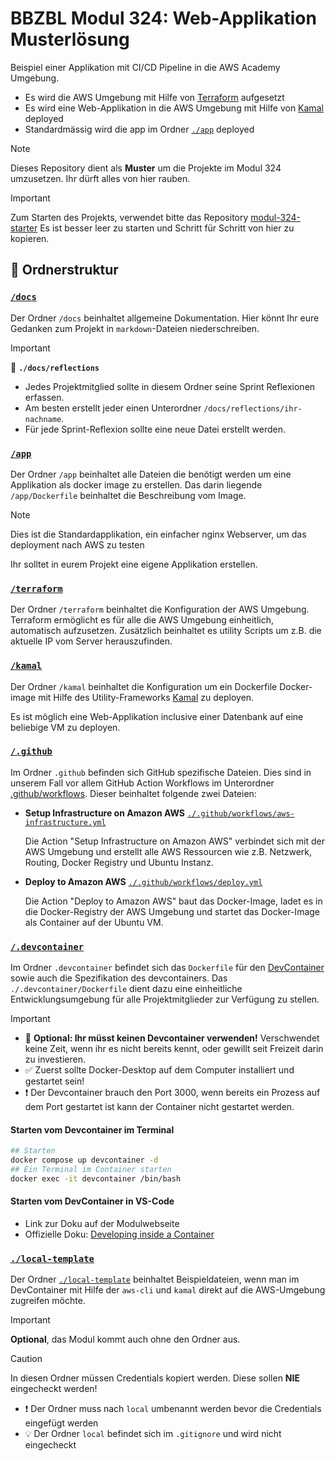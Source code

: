 # BBZBL Modul 324: Web-Applikation Musterlösung

Beispiel einer Applikation mit CI/CD Pipeline in die AWS Academy Umgebung.

- Es wird die AWS Umgebung mit Hilfe von [Terraform](https://developer.hashicorp.com/terraform/intro) aufgesetzt
- Es wird eine Web-Applikation in die AWS Umgebung mit Hilfe von [Kamal](https://kamal-deploy.org/) deployed
- Standardmässig wird die app im Ordner [`./app`](./app) deployed

> [!NOTE]
> Dieses Repository dient als **Muster** um die Projekte im Modul 324 umzusetzen.
> Ihr dürft alles von hier rauben.

> [!IMPORTANT]
> Zum Starten des Projekts, verwendet bitte das Repository [modul-324-starter](https://github.com/herrhodel/modul-324-starter)
> Es ist besser leer zu starten und Schritt für Schritt von hier zu kopieren.

## :file_folder: Ordnerstruktur

### [`/docs`](./docs/README.md)

Der Ordner `/docs` beinhaltet allgemeine Dokumentation. Hier könnt Ihr eure Gedanken
zum Projekt in `markdown`-Dateien niederschreiben.

> [!IMPORTANT]
> :file_folder: **`./docs/reflections`**
>
> - Jedes Projektmitglied sollte in diesem Ordner seine Sprint Reflexionen erfassen.
> - Am besten erstellt jeder einen Unterordner `/docs/reflections/ihr-nachname`.
> - Für jede Sprint-Reflexion sollte eine neue Datei erstellt werden.

### [`/app`](./app)

Der Ordner `/app` beinhaltet alle Dateien die benötigt werden um eine Applikation als docker image zu erstellen.
Das darin liegende `/app/Dockerfile` beinhaltet die Beschreibung vom Image.

> [!NOTE]
> Dies ist die Standardapplikation, ein einfacher nginx Webserver, um das deployment nach AWS zu testen

Ihr solltet in eurem Projekt eine eigene Applikation erstellen.

### [`/terraform`](./terraform/README.md)

Der Ordner `/terraform` beinhaltet die Konfiguration der AWS Umgebung. Terraform ermöglicht es für alle
die AWS Umgebung einheitlich, automatisch aufzusetzen. Zusätzlich beinhaltet es utility Scripts um z.B.
die aktuelle IP vom Server herauszufinden.

### [`/kamal`](./kamal/README.md)

Der Ordner `/kamal` beinhaltet die Konfiguration um ein Dockerfile Docker-image mit Hilfe des
Utility-Frameworks [Kamal](https://kamal-deploy.org/) zu deployen.

Es ist möglich eine Web-Applikation inclusive einer Datenbank auf eine beliebige VM zu deployen.

### [`/.github`](./.github)

Im Ordner `.github` befinden sich GitHub spezifische Dateien. Dies sind in unserem Fall vor allem
GitHub Action Workflows im Unterordner [.github/workflows](./.github/workflows).
Dieser beinhaltet folgende zwei Dateien:

- **Setup Infrastructure on Amazon AWS** [`./.github/workflows/aws-infrastructure.yml`](./.github/workflows/aws-infrastructure.yml)

  Die Action "Setup Infrastructure on Amazon AWS" verbindet sich mit der AWS Umgebung und erstellt
  alle AWS Ressourcen wie z.B. Netzwerk, Routing, Docker Registry und Ubuntu Instanz.

- **Deploy to Amazon AWS** [`./.github/workflows/deploy.yml`](./.github/workflows/deploy.yml)

  Die Action "Deploy to Amazon AWS" baut das Docker-Image, ladet es in die Docker-Registry der AWS Umgebung
  und startet das Docker-Image als Container auf der Ubuntu VM.

### [`/.devcontainer`](./.devcontainer)

Im Ordner `.devcontainer` befindet sich das `Dockerfile` für den [DevContainer](https://containers.dev/) sowie auch die Spezifikation des devcontainers.
Das `./.devcontainer/Dockerfile` dient dazu eine einheitliche Entwicklungsumgebung für alle Projektmitglieder zur Verfügung zu stellen.

> [!IMPORTANT]
>
> - 🛝 **Optional: Ihr müsst keinen Devcontainer verwenden!** Verschwendet keine Zeit, wenn ihr es nicht bereits kennt, oder gewillt seit Freizeit darin zu investieren.
> - ✅ Zuerst sollte Docker-Desktop auf dem Computer installiert und gestartet sein!
> - ❗ Der Devcontainer brauch den Port 3000, wenn bereits ein Prozess auf dem Port gestartet ist kann der Container nicht gestartet werden.

#### Starten vom Devcontainer im Terminal

```bash
## Starten
docker compose up devcontainer -d
## Ein Terminal im Container starten
docker exec -it devcontainer /bin/bash
```

#### Starten vom DevContainer in VS-Code

- Link zur Doku auf der Modulwebseite
- Offizielle Doku: [Developing inside a Container](https://code.visualstudio.com/docs/devcontainers/containers)

### [`./local-template`](./local-template)

Der Ordner [`./local-template`](./local-template) beinhaltet Beispieldateien, wenn man im DevContainer mit Hilfe
der `aws-cli` und `kamal` direkt auf die AWS-Umgebung zugreifen möchte.

> [!IMPORTANT]
>
> **Optional**, das Modul kommt auch ohne den Ordner aus.

> [!CAUTION]
> In diesen Ordner müssen Credentials kopiert werden. Diese sollen **NIE** eingecheckt werden!
>
> - :exclamation: Der Ordner muss nach `local` umbenannt werden bevor die Credentials eingefügt werden
> - :bulb: Der Ordner `local` befindet sich im `.gitignore` und wird nicht eingecheckt
